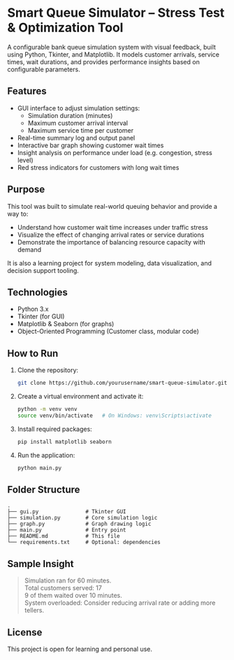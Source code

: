 # Smart Queue Simulator – Stress Test & Optimization Tool

A configurable bank queue simulation system with visual feedback, built using Python, Tkinter, and Matplotlib. It models customer arrivals, service times, wait durations, and provides performance insights based on configurable parameters.

## Features

- GUI interface to adjust simulation settings:
  - Simulation duration (minutes)
  - Maximum customer arrival interval
  - Maximum service time per customer
- Real-time summary log and output panel
- Interactive bar graph showing customer wait times
- Insight analysis on performance under load (e.g. congestion, stress level)
- Red stress indicators for customers with long wait times

## Purpose

This tool was built to simulate real-world queuing behavior and provide a way to:

- Understand how customer wait time increases under traffic stress
- Visualize the effect of changing arrival rates or service durations
- Demonstrate the importance of balancing resource capacity with demand

It is also a learning project for system modeling, data visualization, and decision support tooling.

## Technologies

- Python 3.x
- Tkinter (for GUI)
- Matplotlib & Seaborn (for graphs)
- Object-Oriented Programming (Customer class, modular code)

## How to Run

1. Clone the repository:

   ```bash
   git clone https://github.com/yourusername/smart-queue-simulator.git
   ```

2. Create a virtual environment and activate it:

   ```bash
   python -m venv venv
   source venv/bin/activate   # On Windows: venv\Scripts\activate
   ```

3. Install required packages:

   ```bash
   pip install matplotlib seaborn
   ```

4. Run the application:

   ```bash
   python main.py
   ```

## Folder Structure

```text
.
├── gui.py               # Tkinter GUI
├── simulation.py        # Core simulation logic
├── graph.py             # Graph drawing logic
├── main.py              # Entry point
├── README.md            # This file
└── requirements.txt     # Optional: dependencies
```

## Sample Insight

> Simulation ran for 60 minutes.  
> Total customers served: 17  
> 9 of them waited over 10 minutes.  
> System overloaded: Consider reducing arrival rate or adding more tellers.

## License

This project is open for learning and personal use.

